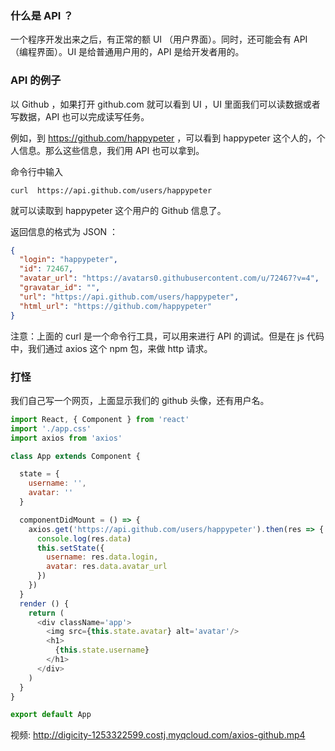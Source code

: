### 什么是 API ？

一个程序开发出来之后，有正常的额 UI （用户界面）。同时，还可能会有 API （编程界面）。UI 是给普通用户用的，API 是给开发者用的。

### API 的例子

以 Github ，如果打开 github.com 就可以看到 UI ，UI 里面我们可以读数据或者写数据，API 也可以完成读写任务。

例如，到 https://github.com/happypeter ，可以看到 happypeter 这个人的，个人信息。那么这些信息，我们用 API 也可以拿到。

命令行中输入

```
curl  https://api.github.com/users/happypeter
```

就可以读取到 happypeter 这个用户的 Github 信息了。

返回信息的格式为 JSON ：

```json
{
  "login": "happypeter",
  "id": 72467,
  "avatar_url": "https://avatars0.githubusercontent.com/u/72467?v=4",
  "gravatar_id": "",
  "url": "https://api.github.com/users/happypeter",
  "html_url": "https://github.com/happypeter"
}
```

注意：上面的 curl 是一个命令行工具，可以用来进行 API 的调试。但是在 js 代码中，我们通过 axios 这个 npm 包，来做 http 请求。


### 打怪


我们自己写一个网页，上面显示我们的 github 头像，还有用户名。

```js
import React, { Component } from 'react'
import './app.css'
import axios from 'axios'

class App extends Component {

  state = {
    username: '',
    avatar: ''
  }

  componentDidMount = () => {
    axios.get('https://api.github.com/users/happypeter').then(res => {
      console.log(res.data)
      this.setState({
        username: res.data.login,
        avatar: res.data.avatar_url
      })
    })
  }
  render () {
    return (
      <div className='app'>
        <img src={this.state.avatar} alt='avatar'/>
        <h1>
          {this.state.username}
        </h1>
      </div>
    )
  }
}

export default App
```


视频: http://digicity-1253322599.costj.myqcloud.com/axios-github.mp4